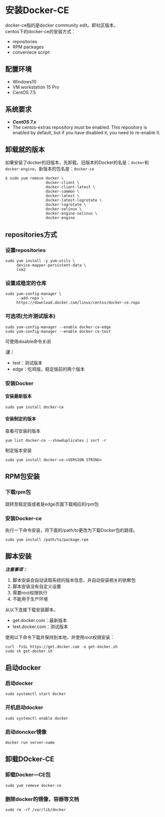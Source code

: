 # 安装Docker-CE

docker-ce指的是docker community edit。即社区版本。</br>
centos下的docker-ce的安装方式：</br>

- repositories
- RPM packages
- conveniece script

## 配置环境

- Windows10
- VM workstation 15 Pro
- CentOS 7.5

## 系统要求

- ***CentOS 7.x***
- The centos-extras repository must be enabled. This repository is enabled by default, but if you have disabled it, you need to re-enable it.

## 卸载就的版本

如果安装了docker的旧版本，先卸载。旧版本的Docker的名是：`docker`和`docker-engine`，新版本的包名是：`docker-ce`

```shell
$ sudo yum remove docker \
                  docker-client \
                  docker-client-latest \
                  docker-common \
                  docker-latest \
                  docker-latest-logrotate \
                  docker-logrotate \
                  docker-selinux \
                  docker-engine-selinux \
                  docker-engine
```

## repositories方式

### 设置repositories

```shell
sudo yum install -y yum-utils \
     device-mapper-persistent-data \
     lvm2
```

### 设置成稳定的仓库

```shell
sudo yum-config-manager \
     --add-repo \
     https://download.docker.com/linux/centos/docker-ce.repo
```

### 可选项(允许测试版本)

```shell
sudo yum-config-manager --enable docker-ce-edge
sudo yum-config-manager --enable docker-ce-test
```

可使用disable命令关闭

***注：***
- test：测试版本
- edge：吃鸡版，稳定版前的两个版本

### 安装Docker

#### 安装最新版本

```shell
sudo yum install docker-ce
```

#### 安装制定的版本

查看可安装的版本

```shell
yum list docker-ce --showduplicates | sort -r
```

制定版本安装

```shell
sudo yum install docker-ce-<VERSION STRING>
```

## RPM包安装

### 下载rpm包

跳转至<a herf=' https://download.docker.com/linux/centos/7/x86_64/stable/Packages/'>稳定版</a>或者是<a herf=' https://download.docker.com/linux/centos/7/x86_64/edge/Packages/'>edge</a>页面下载相应的rpm包

### 安装Docker-ce

执行一下命令安装，将下面的/path/to更改为下载Docker包的路径。

```shell
sudo yum install /path/to/package.rpm
```

## 脚本安装

***注意事项：***

1. 脚本安装会自动读取系统的版本信息，并自动安装相关的依赖包
2. 脚本安装没有自定义设置
3. 需要root权限执行
4. 不能用于生产环境

从以下连接下载安装脚本。

- get.docker.com：最新版本
- test.docker.com：测试版本

使用以下命令下载并保持到本地，并使用root权限安装：

```shell
curl -fsSL https://get.docker.com -o get-docker.sh
sudo sh get-docker.sh
```

## 启动docker

### 启动docker

```shell
sudo systemctl start docker
```

### 开机启动docker

```shell
sudo systemctl enable docker
```

### 启动doncker镜像

```shell
docker run server-name
```

## 卸载DOcker-CE

### 卸载Docker—CE包

```shell
sudo yum remove docker-ce
```

### 删除docker的镜像，容器等文档

```shell 
sudo rm -rf /var/lib/docker
```